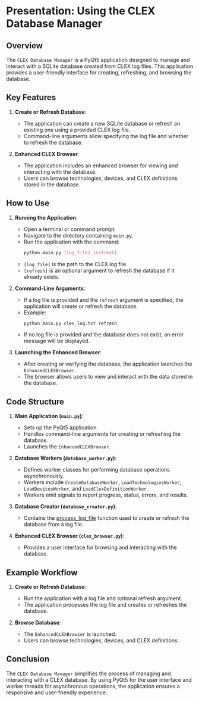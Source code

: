 # Presentation: Using the CLEX Database Manager

## Overview
The `CLEX Database Manager` is a PyQt5 application designed to manage and interact with a SQLite database created from CLEX log files. This application provides a user-friendly interface for creating, refreshing, and browsing the database.

## Key Features
1. **Create or Refresh Database**:
   - The application can create a new SQLite database or refresh an existing one using a provided CLEX log file.
   - Command-line arguments allow specifying the log file and whether to refresh the database.

2. **Enhanced CLEX Browser**:
   - The application includes an enhanced browser for viewing and interacting with the database.
   - Users can browse technologies, devices, and CLEX definitions stored in the database.

## How to Use
1. **Running the Application**:
   - Open a terminal or command prompt.
   - Navigate to the directory containing `main.py`.
   - Run the application with the command:
     ```sh
     python main.py [log_file] [refresh]
     ```
   - `[log_file]` is the path to the CLEX log file.
   - `[refresh]` is an optional argument to refresh the database if it already exists.

2. **Command-Line Arguments**:
   - If a log file is provided and the `refresh` argument is specified, the application will create or refresh the database.
   - Example:
     ```sh
     python main.py clex_log.txt refresh
     ```
   - If no log file is provided and the database does not exist, an error message will be displayed.

3. **Launching the Enhanced Browser**:
   - After creating or verifying the database, the application launches the `EnhancedCLEXBrowser`.
   - The browser allows users to view and interact with the data stored in the database.

## Code Structure
1. **Main Application (`main.py`)**:
   - Sets up the PyQt5 application.
   - Handles command-line arguments for creating or refreshing the database.
   - Launches the `EnhancedCLEXBrowser`.

2. **Database Workers (`database_worker.py`)**:
   - Defines worker classes for performing database operations asynchronously.
   - Workers include `CreateDatabaseWorker`, `LoadTechnologiesWorker`, `LoadDevicesWorker`, and `LoadClexDefinitionWorker`.
   - Workers emit signals to report progress, status, errors, and results.

3. **Database Creator (`database_creator.py`)**:
   - Contains the [process_log_file](http://_vscodecontentref_/0) function used to create or refresh the database from a log file.

4. **Enhanced CLEX Browser (`clex_browser.py`)**:
   - Provides a user interface for browsing and interacting with the database.

## Example Workflow
1. **Create or Refresh Database**:
   - Run the application with a log file and optional refresh argument.
   - The application processes the log file and creates or refreshes the database.

2. **Browse Database**:
   - The `EnhancedCLEXBrowser` is launched.
   - Users can browse technologies, devices, and CLEX definitions.

## Conclusion
The `CLEX Database Manager` simplifies the process of managing and interacting with a CLEX database. By using PyQt5 for the user interface and worker threads for asynchronous operations, the application ensures a responsive and user-friendly experience.